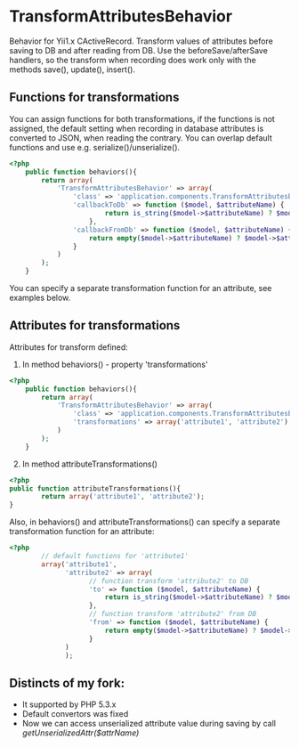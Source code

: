TransformAttributesBehavior
=======================
Behavior for Yii1.x CActiveRecord.
Transform values of attributes before saving to DB and after reading from DB.
Use the beforeSave/afterSave handlers, so the transform when recording does work only with the methods save(), update(), insert().


Functions for transformations
------------
You can assign functions for both transformations, if the functions is not assigned,
the default setting when recording in database attributes is converted to JSON, when reading the contrary.
You can overlap default functions and use e.g. serialize()/unserialize().
~~~php
<?php
    public function behaviors(){
        return array(
            'TransformAttributesBehavior' => array(
                'class' => 'application.components.TransformAttributesBehavior',
                'callbackToDb' => function ($model, $attributeName) {
                        return is_string($model->$attributeName) ? $model->$attributeName : serialize($model->$attributeName);
                    },
                'callbackFromDb' => function ($model, $attributeName) {
                    return empty($model->$attributeName) ? $model->$attributeName : unserialize($model->$attributeName);
                }
            )
        );
    }
~~~
You can specify a separate transformation function for an attribute, see examples below.


Attributes for transformations
------------

Attributes for transform defined:

1) In method behaviors() - property 'transformations'
~~~php
<?php
    public function behaviors(){
        return array(
            'TransformAttributesBehavior' => array(
                'class' => 'application.components.TransformAttributesBehavior',
                'transformations' => array('attribute1', 'attribute2')
            )
        );
    }
~~~

2) In method attributeTransformations()
~~~php
<?php
public function attributeTransformations(){
        return array('attribute1', 'attribute2');
}
~~~

Also, in behaviors() and  attributeTransformations() can specify a separate transformation function for an attribute:
~~~php
<?php
        // default functions for 'attribute1'
        array('attribute1',
              'attribute2' => array(
                    // function transform 'attribute2' to DB
                    'to' => function ($model, $attributeName) {
                        return is_string($model->$attributeName) ? $model->$attributeName : serialize($model->$attributeName);
                    },
                    // function transform 'attribute2' from DB
                    'from' => function ($model, $attributeName) {
                        return empty($model->$attributeName) ? $model->$attributeName : unserialize($model->$attributeName);
                    }
              )
              );
~~~

Distincts of my fork:
------------

* It supported by PHP 5.3.x
* Default convertors was fixed
* Now we can access unserialized attribute value during saving by call *getUnserializedAttr($attrName)* 
